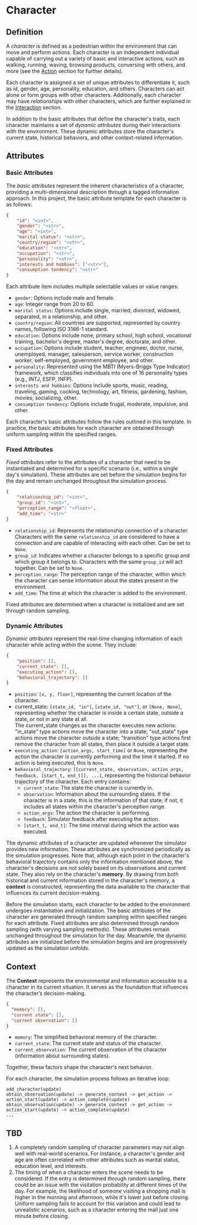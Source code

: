 # Character

## Definition
A *character* is defined as a pedestrian within the environment that can move and perform actions. Each character is an independent individual capable of carrying out a variety of basic and interactive actions, such as walking, running, waving, browsing products, conversing with others, and more (see the [Action](https://llmcrowd.readthedocs.io/en/latest/developing/method_components/action.html) section for further details).

Each character is assigned a set of unique attributes to differentiate it, such as id, gender, age, personality, education, and others. Characters can act alone or form groups with other characters. Additionally, each character may have *relationships* with other characters, which are further explained in the [Interaction](https://llmcrowd.readthedocs.io/en/latest/developing/method_components/interaction.html) section.

In addition to the basic attributes that define the character's traits, each character maintains a set of *dynamic attributes* during their interactions with the environment. These dynamic attributes store the character's current state, historical behaviors, and other context-related information.

## Attributes

### Basic Attributes

The *basic attributes* represent the inherent characteristics of a character, providing a multi-dimensional description through a tagged information approach. In this project, the basic attribute template for each character is as follows:
```json
{
    "id": "<int>",
    "gender": "<str>",
    "age": "<int>",
    "marital status": "<str>",
    "country/region": "<str>",
    "education": "<str>",
    "occupation": "<str>",
    "personality": "<str>",
    "interests and hobbies": ["<str>"],
    "consumption tendency": "<str>"
}
```
Each attribute item includes multiple selectable values or value ranges:
- `gender`: Options include male and female.
- `age`: Integer range from 20 to 60.
- `marital status`: Options include single, married, divorced, widowed, separated, in a relationship, and other.
- `country/region`: All countries are supported, represented by country names, following ISO 3166-1 standard.
- `education`: Options include none, primary school, high school, vocational training, bachelor's degree, master's degree, doctorate, and other.
- `occupation`: Options include student, teacher, engineer, doctor, nurse, unemployed, manager, salesperson, service worker, construction worker, self-employed, government employee, and other.
- `personality`: Represented using the MBTI (Myers-Briggs Type Indicator) framework, which classifies individuals into one of 16 personality types (e.g., INTJ, ESFP, INFP).
- `interests and hobbies`: Options include sports, music, reading, traveling, gaming, cooking, technology, art, fitness, gardening, fashion, movies, socializing, other.
- `consumption tendency`: Options include frugal, moderate, impulsive, and other.

Each character's basic attributes follow the rules outlined in this template. In practice, the basic attributes for each character are obtained through uniform sampling within the specified ranges.

### Fixed Attributes

*Fixed attributes* refer to the attributes of a character that need to be instantiated and determined for a specific scenario (i.e., within a single day's simulation). These attributes are set before the simulation begins for the day and remain unchanged throughout the simulation process.
```json
{
    "relationship_id": "<int>",
    "group_id": "<int>",
    "perception_range": "<float>",
    "add_time": "<str>"
}
```
- `relationship_id`: Represents the relationship connection of a character. Characters with the same `relationship_id` are considered to have a connection and are capable of interacting with each other. Can be set to `None`.
- `group_id`: Indicates whether a character belongs to a specific group and which group it belongs to. Characters with the same `group_id` will act together. Can be set to `None`.
- `perception_range`: The perception range of the character, within which the character can sense information about the states present in the environment.
- `add_time`: The time at which the character is added to the environment.

Fixed attributes are determined when a character is initialized and are set through random sampling.


### Dynamic Attributes

*Dynamic attributes* represent the real-time changing information of each character while acting within the scene. They include:
```json
{
    "position": [],
    "current_state": [],
    "executing_action": [],
    "behavioral_trajectory": []
}
```
- `position`: `[x, y, floor]`, representing the current location of the character.
- current_state: `[state_id, "in"]`, `[state_id, "out"]`, or `[None, None]`, representing whether the character is inside a certain state, outside a state, or not in any state at all.  
  The current_state changes as the character executes new actions: "in_state" type actions move the character into a state; "out_state" type actions move the character outside a state; "transition" type actions first remove the character from all states, then place it outside a target state.
- `executing_action`: `[action_args, start_time]` or `None`, representing the action the character is currently performing and the time it started. If no action is being executed, this is `None`.
- `behavioral_trajectory`: `[[current_state, observation, action_args, feedback, [start_t, end_t]], ...]`, representing the historical behavior trajectory of the character. Each entry contains:  
  - `current_state`: The state the character is currently in.  
  - `observation`: Information about the surrounding states. If the character is in a state, this is the information of that state; if not, it includes all states within the character's perception range.  
  - `action_args`: The action the character is performing.  
  - `feedback`: Simulator feedback after executing the action.  
  - `[start_t, end_t]`: The time interval during which the action was executed.

The dynamic attributes of a character are updated whenever the simulator provides new information. These attributes are synchronized periodically as the simulation progresses. Note that, although each point in the character's behavioral trajectory contains only the information mentioned above, the character's decisions are not solely based on its observations and current state. They also rely on the character's **memory**. By drawing from both historical and current information stored in the character's memory, a **context** is constructed, representing the data available to the character that influences its current decision-making.

Before the simulation starts, each character to be added to the environment undergoes instantiation and initialization. The basic attributes of the character are generated through random sampling within specified ranges for each attribute. Fixed attributes are also determined through random sampling (with varying sampling methods). These attributes remain unchanged throughout the simulation for the day. Meanwhile, the dynamic attributes are initialized before the simulation begins and are progressively updated as the simulation unfolds.

## Context

The **Context** represents the environmental and information accessible to a character in its current situation. It serves as the foundation that influences the character’s decision-making.
```json
{
  "memory": [],
  "current state": [],
  "current observation": []
}
```
- `memory`: The simplified behavioral memory of the character.  
- `current_state`: The current state and status of the character.  
- `current_observation`: The current observation of the character (information about surrounding states).

Together, these factors shape the character's next behavior.

For each character, the simulation process follows an iterative loop:
```
add_character(update)
obtain_observation(update) -> generate_context -> get_action -> action_start(update) -> action_complete(update)
obtain_observation(update) -> generate_context -> get_action -> action_start(update) -> action_complete(update)
...
```

## TBD
1. A completely random sampling of character parameters may not align well with real-world scenarios. For instance, a character's gender and age are often correlated with other attributes such as marital status, education level, and interests.
2. The timing of when a character enters the scene needs to be considered. If the entry is determined through random sampling, there could be an issue with the visitation probability at different times of the day. For example, the likelihood of someone visiting a shopping mall is higher in the morning and afternoon, while it's lower just before closing. Uniform sampling fails to account for this variation and could lead to unrealistic scenarios, such as a character entering the mall just one minute before closing.
